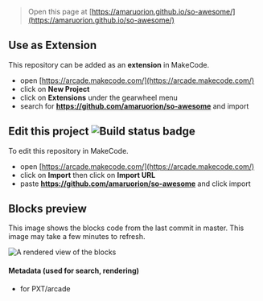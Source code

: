  


> Open this page at [https://amaruorion.github.io/so-awesome/](https://amaruorion.github.io/so-awesome/)

## Use as Extension

This repository can be added as an **extension** in MakeCode.

* open [https://arcade.makecode.com/](https://arcade.makecode.com/)
* click on **New Project**
* click on **Extensions** under the gearwheel menu
* search for **https://github.com/amaruorion/so-awesome** and import

## Edit this project ![Build status badge](https://github.com/amaruorion/so-awesome/workflows/MakeCode/badge.svg)

To edit this repository in MakeCode.

* open [https://arcade.makecode.com/](https://arcade.makecode.com/)
* click on **Import** then click on **Import URL**
* paste **https://github.com/amaruorion/so-awesome** and click import

## Blocks preview

This image shows the blocks code from the last commit in master.
This image may take a few minutes to refresh.

![A rendered view of the blocks](https://github.com/amaruorion/so-awesome/raw/master/.github/makecode/blocks.png)

#### Metadata (used for search, rendering)

* for PXT/arcade
<script src="https://makecode.com/gh-pages-embed.js"></script><script>makeCodeRender("{{ site.makecode.home_url }}", "{{ site.github.owner_name }}/{{ site.github.repository_name }}");</script>
